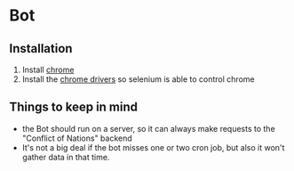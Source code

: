 # Bot

## Installation

1. Install [chrome](https://www.google.com/intl/en/chrome/, "chrome")
2. Install the [chrome drivers](https://chromedriver.chromium.org/downloads, "chrome drivers") so selenium is able to control chrome

## Things to keep in mind
- the Bot should run on a server, so it can always make requests to the "Conflict of Nations" backend
- It's not a big deal if the bot misses one or two cron job, but also it won't gather data in that time.